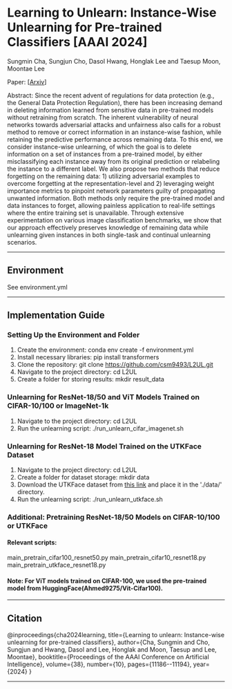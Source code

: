 # Learning to Unlearn: Instance-Wise Unlearning for Pre-trained Classifiers [AAAI 2024]

Sungmin Cha, Sungjun Cho, Dasol Hwang, Honglak Lee and Taesup Moon, Moontae Lee

Paper: [[Arxiv](https://arxiv.org/abs/2301.11578)]

Abstract: Since the recent advent of regulations for data protection (e.g., the General Data Protection Regulation), there has been increasing demand in deleting information learned from sensitive data in pre-trained models without retraining from scratch. The inherent vulnerability of neural networks towards adversarial attacks and unfairness also calls for a robust method to remove or correct information in an instance-wise fashion, while retaining the predictive performance across remaining data. To this end, we consider instance-wise unlearning, of which the goal is to delete information on a set of instances from a pre-trained model, by either misclassifying each instance away from its original prediction or relabeling the instance to a different label. We also propose two methods that reduce forgetting on the remaining data: 1) utilizing adversarial examples to overcome forgetting at the representation-level and 2) leveraging weight importance metrics to pinpoint network parameters guilty of propagating unwanted information. Both methods only require the pre-trained model and data instances to forget, allowing painless application to real-life settings where the entire training set is unavailable. Through extensive experimentation on various image classification benchmarks, we show that our approach effectively preserves knowledge of remaining data while unlearning given instances in both single-task and continual unlearning scenarios.

-------


## Environment

See environment.yml

-------

## Implementation Guide

### Setting Up the Environment and Folder
1. Create the environment: conda env create -f environment.yml
2. Install necessary libraries: pip install transformers
3. Clone the repository: git clone https://github.com/csm9493/L2UL.git
4. Navigate to the project directory: cd L2UL
5. Create a folder for storing results: mkdir result_data

### Unlearning for ResNet-18/50 and ViT Models Trained on CIFAR-10/100 or ImageNet-1k
1. Navigate to the project directory: cd L2UL
2. Run the unlearning script: ./run_unlearn_cifar_imagenet.sh


### Unlearning for ResNet-18 Model Trained on the UTKFace Dataset
1. Navigate to the project directory: cd L2UL
2. Create a folder for dataset storage: mkdir data
3. Download the UTKFace dataset from [this link](https://www.kaggle.com/datasets/jangedoo/utkface-new) and place it in the './data/' directory.
4. Run the unlearning script: ./run_unlearn_utkface.sh


### Additional: Pretraining ResNet-18/50 Models on CIFAR-10/100 or UTKFace
#### Relevant scripts:

main_pretrain_cifar100_resnet50.py
main_pretrain_cifar10_resnet18.py
main_pretrain_utkface_resnet18.py

#### Note: For ViT models trained on CIFAR-100, we used the pre-trained model from HuggingFace(Ahmed9275/Vit-Cifar100).

-------
## Citation
@inproceedings{cha2024learning,
  title={Learning to unlearn: Instance-wise unlearning for pre-trained classifiers},
  author={Cha, Sungmin and Cho, Sungjun and Hwang, Dasol and Lee, Honglak and Moon, Taesup and Lee, Moontae},
  booktitle={Proceedings of the AAAI Conference on Artificial Intelligence},
  volume={38},
  number={10},
  pages={11186--11194},
  year={2024}
}

-------